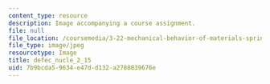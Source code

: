 ```yaml
---
content_type: resource
description: Image accompanying a course assignment.
file: null
file_location: /coursemedia/3-22-mechanical-behavior-of-materials-spring-2008/7b9bcda59634e47dd132a2780839676e_defec_nucle_2_15.jpg
file_type: image/jpeg
resourcetype: Image
title: defec_nucle_2_15
uid: 7b9bcda5-9634-e47d-d132-a2780839676e
---
```

